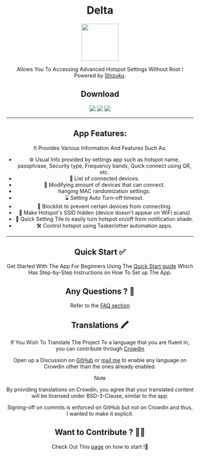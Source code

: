 <div align="center">

# Delta

  <img src="https://raw.githubusercontent.com/supershadoe/delta/main/app/src/main/ic_launcher-playstore.png" height="100" />

Allows You To Accessing Advanced Hotspot Settings Without Root !
Powered by [Shizuku](https://shizuku.rikka.app/).

## Download

[![](https://delta.shadoe.dev/_astro/IzzyOnDroidButton_21Vuwp.webp)](https://github.com/ImranR98/Obtainium)
[![](https://delta.shadoe.dev/_astro/badge_obtainium_Z1x2eGK.webp)](https://github.com/ImranR98/Obtainium)
[![](https://ibb.co/SDPBWRy4)](https://github.com/supershadoe/delta/releases)

---

## App Features:
It Provides Various Information And Features Such As:
- ⚙️ Usual Info provided by settings app such as hotspot name, passphrase, Security type, Frequency bands, Quick connect using QR, etc.
- 📃 List of connected devices.
- 📱 Modifying amount of devices that can connect.
- hanging MAC randomization settings.
- ⌛ Setting Auto Turn-off timeout.
- 🚧 Blocklist to prevent certain devices from connecting.
- 🔐 Make Hotspot's SSID hidden (device doesn't appear on WiFi scans)
- 🔗 Quick Setting Tile to easily turn hotspot on/off from notification shade.
- 🛠️ Control hotspot using Tasker/other automation apps.

---

## Quick Start ✅

Get Started With The App For Beginners Using The [Quick Start guide](https://delta.shadoe.dev/quick-start-guide/)
Which Has Step-by-Step Instructions on How To Set up The App.

## Any Questions ? 🤔

Refer to the [FAQ section](https://delta.shadoe.dev/faq/)

## Translations 🖍️

If You Wish To Translate The Project To a language that you are fluent in, you
can contribute through [Crowdin](https://crowdin.com/project/delta-app)

Open up a Discussion on [GitHub](https://github.com/supershadoe/delta/discussions/new?category=ideas)
or [mail me](mailto:shadoe@shadoe.dev) to enable any language on Crowdin other
than the ones already enabled.

> [!NOTE]
> By providing translations on Crowdin, you agree that your translated content
> will be licensed under BSD-3-Clause, similar to the app.

Signing-off on commits is enforced on GitHub but not on Crowdin and thus, I
wanted to make it explicit.

## Want to Contribute ? 👨‍💻

Check Out This [page](https://github.com/supershadoe/delta/contribute) on how
to start !:hugs:
